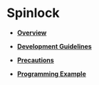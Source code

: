 # Spinlock<a name="EN-US_TOPIC_0311018429"></a>

-   **[Overview](overview-36.md)**  

-   **[Development Guidelines](development-guidelines-37.md)**  

-   **[Precautions](precautions-38.md)**  

-   **[Programming Example](programming-example-39.md)**  


